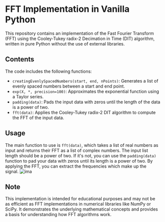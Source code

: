 # FFT Implementation in Vanilla Python

This repository contains an implementation of the Fast Fourier Transform (FFT) using the Cooley-Tukey radix-2 Decimation in Time (DIT) algorithm, written in pure Python without the use of external libraries.

## Contents

The code includes the following functions:

- `creatingEvenlySpacedNumbers(start, end, nPoints)`: Generates a list of evenly spaced numbers between a start and end point.
- `exp(X, *, precision=100)`: Approximates the exponential function using a Taylor series.
- `padding(data)`: Pads the input data with zeros until the length of the data is a power of two.
- `fft(data)`: Applies the Cooley-Tukey radix-2 DIT algorithm to compute the FFT of the input data.

## Usage

The main function to use is `fft(data)`, which takes a list of real numbers as input and returns their FFT as a list of complex numbers. The input list length should be a power of two. If it's not, you can use the `padding(data)` function to pad your data with zeros until its length is a power of two. By applying the FFT, you can extract the frequencies which make up the signal.
![ima](https://github.com/FalkAurel/FFT/assets/137809006/6fba60b0-496e-4f86-a746-bd4b6645f09e)

## Note

This implementation is intended for educational purposes and may not be as efficient as FFT implementations in numerical libraries like NumPy or SciPy. It demonstrates the underlying mathematical concepts and provides a basis for understanding how FFT algorithms work.
